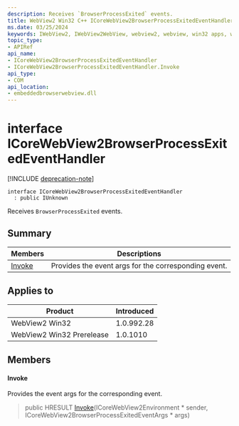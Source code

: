 ```yaml
---
description: Receives `BrowserProcessExited` events.
title: WebView2 Win32 C++ ICoreWebView2BrowserProcessExitedEventHandler
ms.date: 03/25/2024
keywords: IWebView2, IWebView2WebView, webview2, webview, win32 apps, win32, edge, ICoreWebView2, ICoreWebView2Controller, browser control, edge html, ICoreWebView2BrowserProcessExitedEventHandler
topic_type: 
- APIRef
api_name:
- ICoreWebView2BrowserProcessExitedEventHandler
- ICoreWebView2BrowserProcessExitedEventHandler.Invoke
api_type:
- COM
api_location:
- embeddedbrowserwebview.dll
---
```


# interface ICoreWebView2BrowserProcessExitedEventHandler

[!INCLUDE [deprecation-note](../includes/deprecation-note.md)]

```
interface ICoreWebView2BrowserProcessExitedEventHandler
  : public IUnknown
```

Receives `BrowserProcessExited` events.

## Summary

 Members                        | Descriptions
--------------------------------|---------------------------------------------
[Invoke](#invoke) | Provides the event args for the corresponding event.

## Applies to

Product                         | Introduced
--------------------------------|---------------------------------------------
WebView2 Win32            |    1.0.992.28
WebView2 Win32 Prerelease |    1.0.1010

## Members

#### Invoke

Provides the event args for the corresponding event.

> public HRESULT [Invoke](#invoke)(ICoreWebView2Environment * sender, ICoreWebView2BrowserProcessExitedEventArgs * args)

